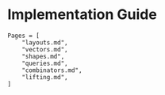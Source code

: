 # Implementation Guide

```@contents
Pages = [
    "layouts.md",
    "vectors.md",
    "shapes.md",
    "queries.md",
    "combinators.md",
    "lifting.md",
]
```
